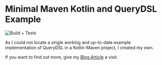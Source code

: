# Minimal Maven Kotlin and QueryDSL Example

![Build + Tests](https://github.com/FelixZett/minimal-maven-kotlin-querydsl-example/workflows/Build%20+%20Tests/badge.svg)

As I could not locate a single working and up-to-date example implementation of QueryDSL in a Kotlin-Maven project, I created my own.

If you want to find out more, give my [Blog Article](https://felixzett.com/querydsl-maven-kotlin) a visit.
